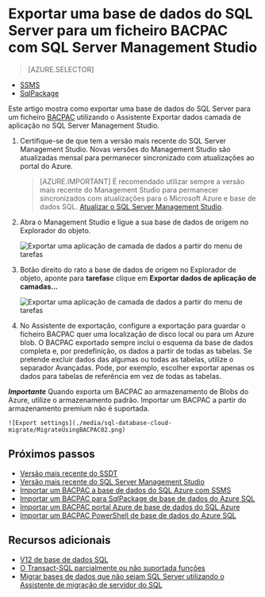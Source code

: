 
<properties
   pageTitle="Exportar uma base de dados do SQL Server para um ficheiro BACPAC com SQL Server Management Studio | Microsoft Azure"
   description="Microsoft Azure base de dados SQL, migração de base de dados, exportar base de dados, exportar BACPAC Assistente de ficheiro, exportar aplicação de camadas de dados"
   services="sql-database"
   documentationCenter=""
   authors="CarlRabeler"
   manager="jhubbard"
   editor=""/>

<tags
   ms.service="sql-database"
   ms.devlang="NA"
   ms.topic="article"
   ms.tgt_pltfrm="NA"
   ms.workload="data-management"
   ms.date="08/16/2016"
   ms.author="carlrab"/>

# <a name="export-a-sql-server-database-to-a-bacpac-file-using-sql-server-management-studio"></a>Exportar uma base de dados do SQL Server para um ficheiro BACPAC com SQL Server Management Studio

> [AZURE.SELECTOR]
- [SSMS](sql-database-cloud-migrate-compatible-export-bacpac-ssms.md)
- [SqlPackage](sql-database-cloud-migrate-compatible-export-bacpac-sqlpackage.md)

 
Este artigo mostra como exportar uma base de dados do SQL Server para um ficheiro [BACPAC](https://msdn.microsoft.com/library/ee210546.aspx#Anchor_4) utilizando o Assistente Exportar dados camada de aplicação no SQL Server Management Studio. 

1. Certifique-se de que tem a versão mais recente do SQL Server Management Studio. Novas versões do Management Studio são atualizadas mensal para permanecer sincronizado com atualizações ao portal do Azure.

     > [AZURE.IMPORTANT] É recomendado utilizar sempre a versão mais recente do Management Studio para permanecer sincronizados com atualizações para o Microsoft Azure e base de dados SQL. [Atualizar o SQL Server Management Studio](https://msdn.microsoft.com/library/mt238290.aspx).

2. Abra o Management Studio e ligue a sua base de dados de origem no Explorador do objeto.

    ![Exportar uma aplicação de camada de dados a partir do menu de tarefas](./media/sql-database-cloud-migrate/MigrateUsingBACPAC01.png)

3. Botão direito do rato a base de dados de origem no Explorador de objeto, aponte para **tarefas**e clique em **Exportar dados de aplicação de camadas...**

    ![Exportar uma aplicação de camada de dados a partir do menu de tarefas](./media/sql-database-cloud-migrate/TestForCompatibilityUsingSSMS01.png)

4. No Assistente de exportação, configure a exportação para guardar o ficheiro BACPAC quer uma localização de disco local ou para um Azure blob. O BACPAC exportado sempre inclui o esquema da base de dados completa e, por predefinição, os dados a partir de todas as tabelas. Se pretende excluir dados das algumas ou todas as tabelas, utilize o separador Avançadas. Pode, por exemplo, escolher exportar apenas os dados para tabelas de referência em vez de todas as tabelas.

***Importante*** Quando exporta um BACPAC ao armazenamento de Blobs do Azure, utilize o armazenamento padrão. Importar um BACPAC a partir do armazenamento premium não é suportada.

    ![Export settings](./media/sql-database-cloud-migrate/MigrateUsingBACPAC02.png)


## <a name="next-steps"></a>Próximos passos

- [Versão mais recente do SSDT](https://msdn.microsoft.com/library/mt204009.aspx)
- [Versão mais recente do SQL Server Management Studio](https://msdn.microsoft.com/library/mt238290.aspx)
- [Importar um BACPAC a base de dados do SQL Azure com SSMS](sql-database-cloud-migrate-compatible-import-bacpac-ssms.md)
- [Importar um BACPAC para SqlPackage de base de dados do Azure SQL](sql-database-cloud-migrate-compatible-import-bacpac-sqlpackage.md)
- [Importar um BACPAC portal Azure de base de dados do SQL Azure](sql-database-import.md)
- [Importar um BACPAC PowerShell de base de dados do Azure SQL](sql-database-import-powershell.md)

## <a name="additional-resources"></a>Recursos adicionais

- [V12 de base de dados SQL](sql-database-v12-whats-new.md)
- [O Transact-SQL parcialmente ou não suportada funções](sql-database-transact-sql-information.md)
- [Migrar bases de dados que não sejam SQL Server utilizando o Assistente de migração de servidor do SQL](http://blogs.msdn.com/b/ssma/)
